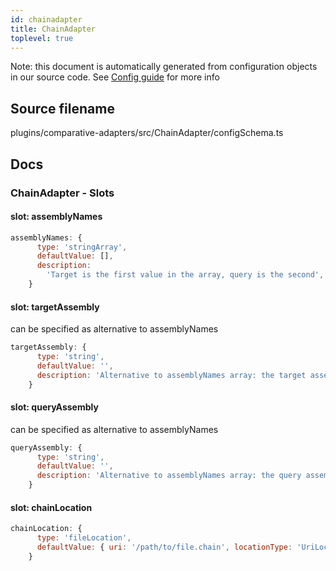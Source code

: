 ```yaml
---
id: chainadapter
title: ChainAdapter
toplevel: true
---
```


Note: this document is automatically generated from configuration objects in our
source code. See [Config guide](/docs/config_guide) for more info

## Source filename

plugins/comparative-adapters/src/ChainAdapter/configSchema.ts

## Docs

### ChainAdapter - Slots

#### slot: assemblyNames

```js
assemblyNames: {
      type: 'stringArray',
      defaultValue: [],
      description:
        'Target is the first value in the array, query is the second',
    }
```

#### slot: targetAssembly

can be specified as alternative to assemblyNames

```js
targetAssembly: {
      type: 'string',
      defaultValue: '',
      description: 'Alternative to assemblyNames array: the target assembly',
    }
```

#### slot: queryAssembly

can be specified as alternative to assemblyNames

```js
queryAssembly: {
      type: 'string',
      defaultValue: '',
      description: 'Alternative to assemblyNames array: the query assembly',
    }
```

#### slot: chainLocation

```js
chainLocation: {
      type: 'fileLocation',
      defaultValue: { uri: '/path/to/file.chain', locationType: 'UriLocation' },
    }
```
